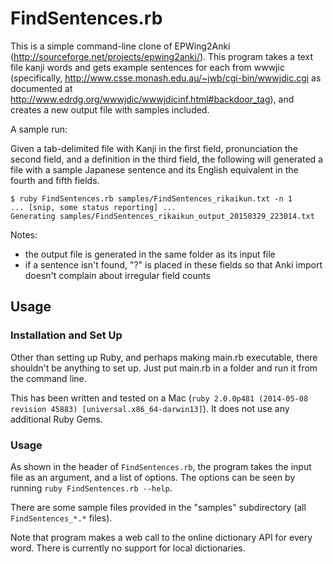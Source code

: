 # FindSentences.rb

This is a simple command-line clone of EPWing2Anki (http://sourceforge.net/projects/epwing2anki/).  This program takes a text file kanji words and gets example sentences for each from wwwjic (specifically, http://www.csse.monash.edu.au/~jwb/cgi-bin/wwwjdic.cgi as documented at http://www.edrdg.org/wwwjdic/wwwjdicinf.html#backdoor_tag), and creates a new output file with samples included.

A sample run:

Given a tab-delimited file with Kanji in the first field, pronunciation the second field, and a definition in the third field, the following will generated a file with a sample Japanese sentence and its English equivalent in the fourth and fifth fields.

```
$ ruby FindSentences.rb samples/FindSentences_rikaikun.txt -n 1
... [snip, some status reporting] ...
Generating samples/FindSentences_rikaikun_output_20150329_223014.txt
```

Notes:

* the output file is generated in the same folder as its input file
* if a sentence isn't found, "?" is placed in these fields so that Anki import doesn't complain about irregular field counts

## Usage

### Installation and Set Up

Other than setting up Ruby, and perhaps making main.rb executable, there shouldn't be anything to set up.  Just put main.rb in a folder and run it from the command line.

This has been written and tested on a Mac (`ruby 2.0.0p481 (2014-05-08 revision 45883) [universal.x86_64-darwin13]`).  It does not use any additional Ruby Gems.


### Usage

As shown in the header of `FindSentences.rb`, the program takes the input file as an argument, and a list of options.  The options can be seen by running `ruby FindSentences.rb --help`.

There are some sample files provided in the "samples" subdirectory (all `FindSentences_*.*` files).

Note that program makes a web call to the online dictionary API for every word.  There is currently no support for local dictionaries.
